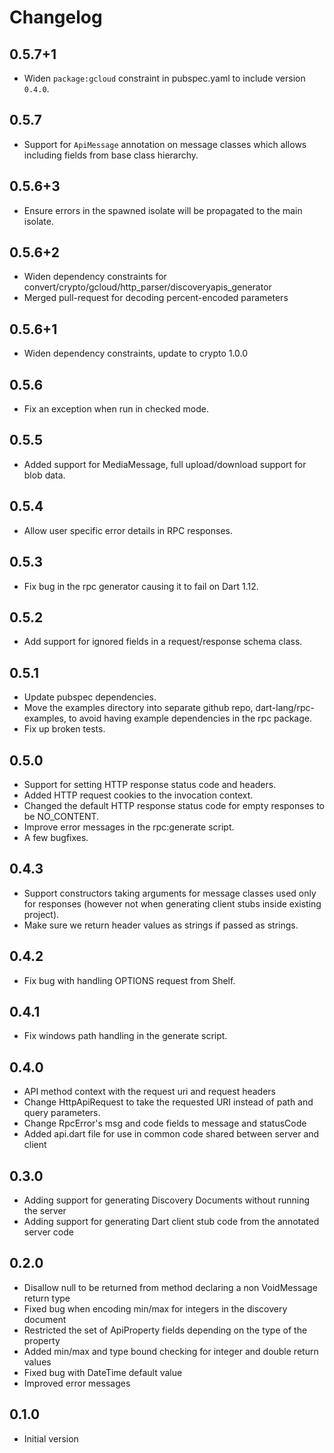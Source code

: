 # Changelog

## 0.5.7+1

- Widen `package:gcloud` constraint in pubspec.yaml to include version `0.4.0`.

## 0.5.7

- Support for `ApiMessage` annotation on message classes which allows including
  fields from base class hierarchy.

## 0.5.6+3

- Ensure errors in the spawned isolate will be propagated to the main isolate.

## 0.5.6+2

- Widen dependency constraints for
  convert/crypto/gcloud/http_parser/discoveryapis_generator
- Merged pull-request for decoding percent-encoded parameters

## 0.5.6+1
- Widen dependency constraints, update to crypto 1.0.0

## 0.5.6
- Fix an exception when run in checked mode.

## 0.5.5
- Added support for MediaMessage, full upload/download support for blob data. 

## 0.5.4
- Allow user specific error details in RPC responses.

## 0.5.3
- Fix bug in the rpc generator causing it to fail on Dart 1.12.

## 0.5.2
- Add support for ignored fields in a request/response schema class.

## 0.5.1
- Update pubspec dependencies.
- Move the examples directory into separate github repo, dart-lang/rpc-examples,
  to avoid having example dependencies in the rpc package.
- Fix up broken tests.

## 0.5.0

- Support for setting HTTP response status code and headers.
- Added HTTP request cookies to the invocation context.
- Changed the default HTTP response status code for empty responses to be
  NO_CONTENT.
- Improve error messages in the rpc:generate script.
- A few bugfixes.

## 0.4.3

- Support constructors taking arguments for message classes used only for
  responses (however not when generating client stubs inside existing
  project).
- Make sure we return header values as strings if passed as strings.

## 0.4.2

- Fix bug with handling OPTIONS request from Shelf.

## 0.4.1

- Fix windows path handling in the generate script.

## 0.4.0

- API method context with the request uri and request headers
- Change HttpApiRequest to take the requested URI instead of path and query
  parameters.
- Change RpcError's msg and code fields to message and statusCode
- Added api.dart file for use in common code shared between server and client

## 0.3.0 

- Adding support for generating Discovery Documents without running the server
- Adding support for generating Dart client stub code from the annotated server
  code

## 0.2.0

- Disallow null to be returned from method declaring a non VoidMessage return type
- Fixed bug when encoding min/max for integers in the discovery document
- Restricted the set of ApiProperty fields depending on the type of the property
- Added min/max and type bound checking for integer and double return values
- Fixed bug with DateTime default value
- Improved error messages

## 0.1.0

- Initial version
